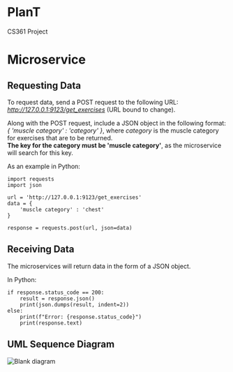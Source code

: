 # PlanT
CS361 Project

# Microservice
## Requesting Data
To request data, send a POST request to the following URL: *http://127.0.0.1:9123/get_exercises* (URL bound to change). 

Along with the POST request, include a JSON object in the following format: *{ 'muscle category' : 'category' }*, where *category* is the muscle category for exercises that are to be returned.\
**The key for the category must be 'muscle category'**, as the microservice will search for this key.

As an example in Python:
```
import requests
import json

url = 'http://127.0.0.1:9123/get_exercises'
data = {
    'muscle category' : 'chest'
}

response = requests.post(url, json=data)
```

## Receiving Data
The microservices will return data in the form of a JSON object.

In Python:
```
if response.status_code == 200:
    result = response.json()
    print(json.dumps(result, indent=2))
else:
    print(f"Error: {response.status_code}")
    print(response.text)
```

## UML Sequence Diagram
![Blank diagram](https://github.com/ryjn/PlanT/assets/46828676/fd99403f-b4a3-45a0-b8d4-51140824f534)
